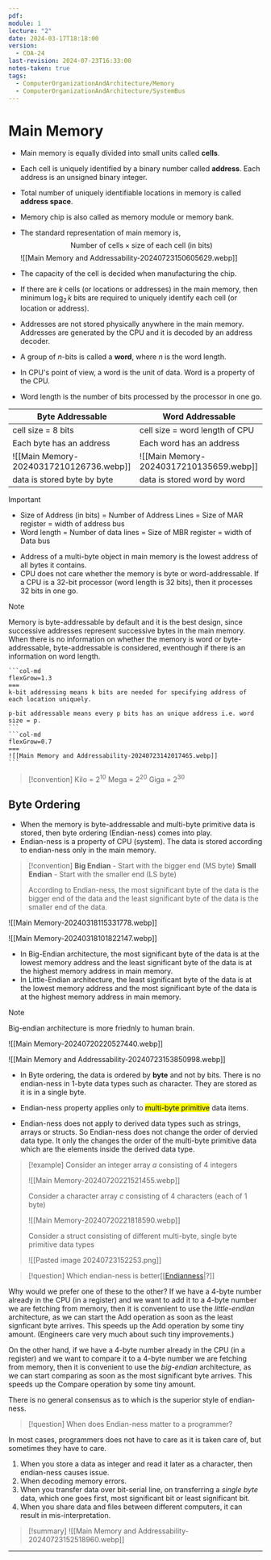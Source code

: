 ```yaml
---
pdf: 
module: 1
lecture: "2"
date: 2024-03-17T18:18:00
version:
  - COA-24
last-revision: 2024-07-23T16:33:00
notes-taken: true
tags:
  - ComputerOrganizationAndArchitecture/Memory
  - ComputerOrganizationAndArchitecture/SystemBus
---
```

# Main Memory

- Main memory is equally divided into small units called **cells**.
- Each cell is uniquely identified by a binary number called **address**. Each address is an unsigned binary integer.
- Total number of uniquely identifiable locations in memory is called **address space**.
- Memory chip is also called as memory module or memory bank.
- The standard representation of main memory is,
$$
\text{Number of cells} \times \text{size of each cell (in bits)}
$$
![[Main Memory and Addressability-20240723150605629.webp]]

- The capacity of the cell is decided when manufacturing the chip.
- If there are $k$ cells (or locations or addresses) in the main memory, then minimum $\log_{2}\,k$ bits are required to uniquely identify each cell (or location or address).
- Addresses are not stored physically anywhere in the main memory. Addresses are generated by the CPU and it is decoded by an address decoder.

- A group of $n$-bits is called a **word**, where $n$ is the word length. 
- In CPU's point of view, a word is the unit of data. Word is a property of the CPU.
- Word length is the number of bits processed by the processor in one go.

| Byte Addressable                        | Word Addressable                        |
| --------------------------------------- | --------------------------------------- |
| cell size = 8 bits                      | cell size = word length of CPU          |
| Each byte has an address                | Each word has an address                |
| ![[Main Memory-20240317210126736.webp]] | ![[Main Memory-20240317210135659.webp]] |
| data is stored byte by byte             | data is stored word by word             |

> [!important] 
> - Size of Address (in bits) = Number of Address Lines = Size of MAR register = width of address bus
> - Word length = Number of data lines = Size of MBR register = width of Data bus

- Address of a multi-byte object in main memory is the lowest address of all bytes it contains.
- CPU does not care whether the memory is byte or word-addressable. If a CPU is a 32-bit processor (word length is 32 bits), then it processes 32 bits in one go.

> [!NOTE] 
> Memory is byte-addressable by default and it is the best design, since successive addresses represent successive bytes in the main memory.
> When there is no information on whether the memory is word or byte-addressable, byte-addressable is considered, eventhough if there is an information on word length.

````col
```col-md
flexGrow=1.3
===
k-bit addressing means k bits are needed for specifying address of each location uniquely.

p-bit addressable means every p bits has an unique address i.e. word size = p.
```
```col-md
flexGrow=0.7
===
![[Main Memory and Addressability-20240723142017465.webp]]
```
````

> [!convention] 
> Kilo = $2^{10}$
> Mega = $2^{20}$
> Giga = $2^{30}$

## Byte Ordering

- When the memory is byte-addressable and multi-byte primitive data is stored, then byte ordering (Endian-ness) comes into play.
- Endian-ness is a property of CPU (system). The data is stored according to endian-ness only in the main memory.

> [!convention] 
> **Big Endian** - Start with the bigger end (MS byte)
> **Small Endian** - Start with the smaller end (LS byte)
>  
> According to Endian-ness, the most significant byte of the data is the bigger end of the data and the least significant byte of the data is the smaller end of the data.

![[Main Memory-20240318115331778.webp]]

![[Main Memory-20240318101822147.webp]]

- In Big-Endian architecture, the most significant byte of the data is at the lowest memory address and the least significant byte of the data is at the highest memory address in main memory.
- In Little-Endian architecture, the least significant byte of the data is at the lowest memory address and the most significant byte of the data is at the highest memory address in main memory.

> [!NOTE]
> Big-endian architecture is more friednly to human brain.

![[Main Memory-20240720220527440.webp]]

![[Main Memory and Addressability-20240723153850998.webp]]

- In Byte ordering, the data is ordered by **byte** and not by bits. There is no endian-ness in 1-byte data types such as character. They are stored as it is in a single byte.

- Endian-ness property applies only to <mark class="hltr-red">multi-byte primitive</mark> data items. 
- Endian-ness does not apply to derived data types such as strings, arrays or structs. So Endian-ness does not change the order of dervied data type. It only the changes the order of the multi-byte primitive data which are the elements inside the derived data type.

> [!example] 
> Consider an integer array $a$ consisting of 4 integers
> 
> ![[Main Memory-20240720221521455.webp]]
> 
> Consider a character array $c$ consisting of 4 characters (each of 1 byte)
> 
> ![[Main Memory-20240720221818590.webp]]
> 
> Consider a struct consisting of different multi-byte, single byte primitive data types
> 
> ![[Pasted image 20240723152253.png]]


> [!question] Which endian-ness is better[[[Endianness](https://faculty.cs.niu.edu/~hutchins/csci480/endianness.htm)|?]]

Why would we prefer one of these to the other? If we have a 4-byte number already in the CPU (in a register) and we want to add it to a 4-byte number we are fetching from memory, then it is convenient to use the *little-endian* architecture, as we can start the Add operation as soon as the least signficant byte arrives. This speeds up the Add operation by some tiny amount. (Engineers care very much about such tiny improvements.)

On the other hand, if we have a 4-byte number already in the CPU (in a register) and we want to compare it to a 4-byte number we are fetching from memory, then it is convenient to use the *big-endian* architecture, as we can start comparing as soon as the most significant byte arrives. This speeds up the Compare operation by some tiny amount.

There is no general consensus as to which is the superior style of endian-ness.

> [!question] When does Endian-ness matter to a programmer?

In most cases, programmers does not have to care as it is taken care of, but sometimes they have to care.

1. When you store a data as integer and read it later as a character, then endian-ness causes issue.
2. When decoding memory errors.
3. When you transfer data over bit-serial line, on transferring a *single byte* data, which one goes first, most significant bit or least significant bit.
4. When you share data and files between different computers, it can result in mis-interpretation.

> [!summary] 
> ![[Main Memory and Addressability-20240723152518960.webp]]

---
